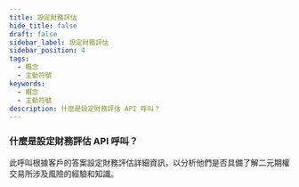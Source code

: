 ```yaml
---
title: 設定財務評估
hide_title: false
draft: false
sidebar_label: 設定財務評估
sidebar_position: 4
tags:
  - 概念
  - 主動符號
keywords:
  - 概念
  - 主動符號
description: 什麼是設定財務評估 API 呼叫？
---
```


### 什麼是設定財務評估 API 呼叫？

此呼叫根據客戶的答案設定財務評估詳細資訊，以分析他們是否具備了解二元期權交易所涉及風險的經驗和知識。
